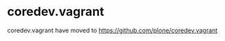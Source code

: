 coredev.vagrant
===============

coredev.vagrant have moved to https://github.com/plone/coredev.vagrant
